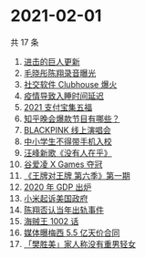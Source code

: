# 2021-02-01

共 17 条

<!-- BEGIN -->
<!-- 最后更新时间 Mon Feb 01 2021 23:23:49 GMT+0800 (CST) -->
1. [进击的巨人更新](https://www.zhihu.com/search?q=进击的巨人)
1. [毛晓彤陈翔录音曝光](https://www.zhihu.com/search?q=毛晓彤陈翔录音)
1. [社交软件 Clubhouse 爆火](https://www.zhihu.com/search?q=clubhouse)
1. [疫情导致入睡时间延迟](https://www.zhihu.com/search?q=睡眠周期)
1. [2021 支付宝集五福](https://www.zhihu.com/search?q=支付宝五福)
1. [知乎晚会爆款节目有哪些？](https://www.zhihu.com/search?q=答案奇遇夜)
1. [BLACKPINK 线上演唱会](https://www.zhihu.com/search?q=blackpink)
1. [中小学生不得带手机入校](https://www.zhihu.com/search?q=中小学生手机)
1. [汪峰新歌《没有人在乎》](https://www.zhihu.com/search?q=汪峰新歌)
1. [谷爱凌 X Games 夺冠](https://www.zhihu.com/search?q=谷爱凌)
1. [《王牌对王牌 第六季》第一期](https://www.zhihu.com/search?q=王牌对王牌)
1. [2020 年 GDP 出炉](https://www.zhihu.com/search?q=2020gdp)
1. [小米起诉美国政府](https://www.zhihu.com/search?q=小米)
1. [陈翔否认当年出轨事件](https://www.zhihu.com/search?q=陈翔)
1. [海贼王 1002 话](https://www.zhihu.com/search?q=海贼王)
1. [媒体曝梅西 5.5 亿天价合同](https://www.zhihu.com/search?q=梅西)
1. [「樊胜美」家人称没有重男轻女](https://www.zhihu.com/search?q=现实版樊胜美)
<!-- END -->
